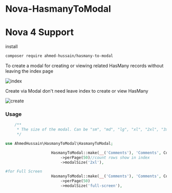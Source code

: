 # Nova-HasmanyToModal
# Nova 4 Support


install
```bash
composer require ahmed-hussain/hasmany-to-modal
```

<p>
To create a modal for creating or viewing related HasMany records without leaving the index page
</p>
<img src='https://raw.githubusercontent.com/ahmed-hussain/hasmany-to-modal/master/HasmanyToModal.png'  alt="index">
<p>Create via Modal don't need leave index to create or view HasMany </p>
<img src='https://raw.githubusercontent.com/ahmed-hussain/hasmany-to-modal/master/HasmanyToModalCreate.png'  alt="create">

### Usage
```php
    /**
     * The size of the modal. Can be "sm", "md", "lg", "xl", "2xl", "3xl", "4xl", "5xl", "6xl", "7xl", "full-screen".
     */

use AhmedHussain\HasmanyToModal\HasmanyToModal;

                    HasmanyToModal::make(__('Comments'), 'Comments', Comments::class)
                        ->perPage(50)//count rows show in index
                        ->modalSize('2xl'),

#for Full Screen
                    HasmanyToModal::make(__('Comments'), 'Comments', Comments::class)
                        ->perPage(50)
                        ->modalSize('full-screen'),

```


